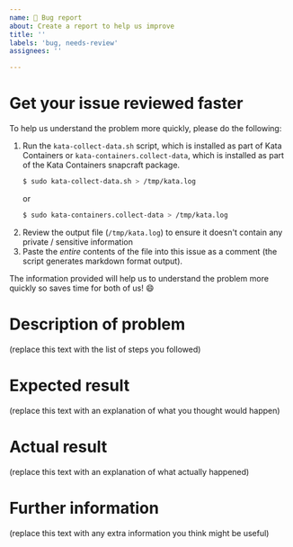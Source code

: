 ```yaml
---
name: 🐛 Bug report
about: Create a report to help us improve
title: ''
labels: 'bug, needs-review'
assignees: ''

---
```


# Get your issue reviewed faster

To help us understand the problem more quickly, please do the following:

1. Run the `kata-collect-data.sh` script, which is installed as part of Kata Containers
   or `kata-containers.collect-data`, which is installed as part of the Kata Containers
   snapcraft package.
   ```sh
   $ sudo kata-collect-data.sh > /tmp/kata.log
   ```
   or
   ```sh
   $ sudo kata-containers.collect-data > /tmp/kata.log
   ```
1. Review the output file (`/tmp/kata.log`) to ensure it doesn't
   contain any private / sensitive information
1. Paste the *entire* contents of the file into this issue as a comment
   (the script generates markdown format output).

The information provided will help us to understand the problem more quickly
so saves time for both of us! :smile:

# Description of problem

(replace this text with the list of steps you followed)

# Expected result

(replace this text with an explanation of what you thought would happen)

# Actual result

(replace this text with an explanation of what actually happened)

# Further information

(replace this text with any extra information you think might be useful)
